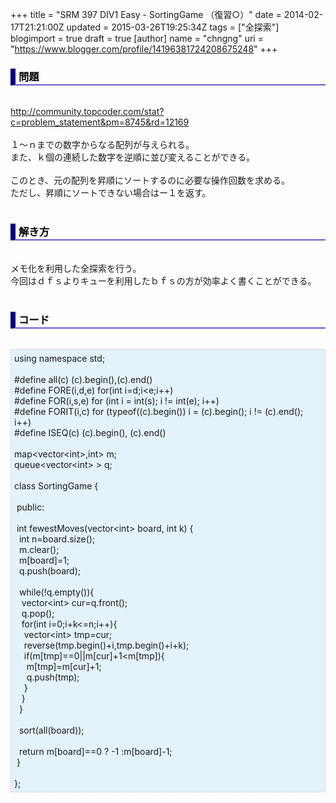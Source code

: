 +++
title = "SRM 397 DIV1 Easy - SortingGame （復習○）"
date = 2014-02-17T21:21:00Z
updated = 2015-03-26T19:25:34Z
tags = ["全探索"]
blogimport = true
draft = true
[author]
	name = "chngng"
	uri = "https://www.blogger.com/profile/14196381724208675248"
+++

<div dir="ltr" style="text-align: left;" trbidi="on"><h3 style="border-bottom: 2px solid slateblue; border-left: 8px solid navy; color: black; padding: 0px 0px 1px 5px;">問題 </h3><br /><a href="http://community.topcoder.com/stat?c=problem_statement&amp;pm=8745&amp;rd=12169" target="_blank">http://community.topcoder.com/stat?c=problem_statement&amp;pm=8745&amp;rd=12169</a><br /><br />１～ｎまでの数字からなる配列が与えられる。<br />また、ｋ個の連続した数字を逆順に並び変えることができる。<br /><br />このとき、元の配列を昇順にソートするのに必要な操作回数を求める。<br />ただし、昇順にソートできない場合はー１を返す。<br /><br /><h3 style="border-bottom: 2px solid slateblue; border-left: 8px solid navy; color: black; padding: 0px 0px 1px 5px;">解き方 </h3><br />メモ化を利用した全探索を行う。<br />今回はｄｆｓよりキューを利用したｂｆｓの方が効率よく書くことができる。<br /><br /><h3 style="border-bottom: 2px solid slateblue; border-left: 8px solid navy; color: black; padding: 0px 0px 1px 5px;">コード </h3><br /><div style="background-color: #e3f2fb; border: 1px dotted #CCCCCC; padding: 5px;">using namespace std;<br /><br />#define all(c) (c).begin(),(c).end()<br />#define FORE(i,d,e) for(int i=d;i&lt;e;i++)<br />#define FOR(i,s,e) for (int i = int(s); i != int(e); i++)<br />#define FORIT(i,c) for (typeof((c).begin()) i = (c).begin(); i != (c).end(); i++)<br />#define ISEQ(c) (c).begin(), (c).end()<br /><br />map&lt;vector&lt;int&gt;,int&gt; m;<br />queue&lt;vector&lt;int&gt; &gt; q;<br /><br />class SortingGame {<br /><br /><span class="Apple-tab-span" style="white-space: pre;"> </span>public:<br /><br /><span class="Apple-tab-span" style="white-space: pre;"> </span>int fewestMoves(vector&lt;int&gt; board, int k) {<br /><span class="Apple-tab-span" style="white-space: pre;">  </span>int n=board.size();<br /><span class="Apple-tab-span" style="white-space: pre;">  </span>m.clear();<br /><span class="Apple-tab-span" style="white-space: pre;">  </span>m[board]=1;<br /><span class="Apple-tab-span" style="white-space: pre;">  </span>q.push(board);<br /><br /><span class="Apple-tab-span" style="white-space: pre;">  </span>while(!q.empty()){<br /><span class="Apple-tab-span" style="white-space: pre;">   </span>vector&lt;int&gt; cur=q.front();<br /><span class="Apple-tab-span" style="white-space: pre;">   </span>q.pop();<br /><span class="Apple-tab-span" style="white-space: pre;">   </span>for(int i=0;i+k&lt;=n;i++){<br /><span class="Apple-tab-span" style="white-space: pre;">    </span>vector&lt;int&gt; tmp=cur;<br /><span class="Apple-tab-span" style="white-space: pre;">    </span>reverse(tmp.begin()+i,tmp.begin()+i+k);<br /><span class="Apple-tab-span" style="white-space: pre;">    </span>if(m[tmp]==0||m[cur]+1&lt;m[tmp]){<br /><span class="Apple-tab-span" style="white-space: pre;">     </span>m[tmp]=m[cur]+1;<br /><span class="Apple-tab-span" style="white-space: pre;">     </span>q.push(tmp);<br /><span class="Apple-tab-span" style="white-space: pre;">    </span>}<br /><span class="Apple-tab-span" style="white-space: pre;">   </span>}<br /><span class="Apple-tab-span" style="white-space: pre;">  </span>}<br /><br /><span class="Apple-tab-span" style="white-space: pre;">  </span>sort(all(board));<br /><br /><span class="Apple-tab-span" style="white-space: pre;">  </span>return m[board]==0 ? -1 :m[board]-1;<br /><span class="Apple-tab-span" style="white-space: pre;"> </span>}<br /><br />};</div></div>

